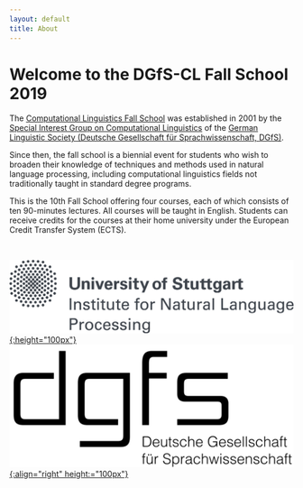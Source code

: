 ```yaml
---
layout: default
title: About
---
```


# Welcome to the DGfS-CL Fall School 2019

The
[Computational Linguistics Fall School](https://dgfs.de/en/cl/fall-schools.html)
was established in 2001 by the
[Special Interest Group on Computational Linguistics](https://dgfs.de/en/cl/)
of the
[German Linguistic Society (Deutsche Gesellschaft für Sprachwissenschaft, DGfS)](https://dgfs.de/en/).

Since then, the fall school is a biennial event for students who wish
to broaden their knowledge of techniques and methods used in natural
language processing, including computational linguistics fields not
traditionally taught in standard degree programs.

This is the 10th Fall School offering four courses, each of which
consists of ten 90-minutes lectures. All courses will be taught in
English. Students can receive credits for the courses at their home
university under the European Credit Transfer System (ECTS).

<br>

[![DGfS logo](assets/images/unilogo-ims_en.png){:height="100px"}](http://www.ims.uni-stuttgart.de/index.en.html)
[![DGfS logo](assets/images/dgfs.jpg){:align="right" height:="100px"}](http://dgfs.de/en)

